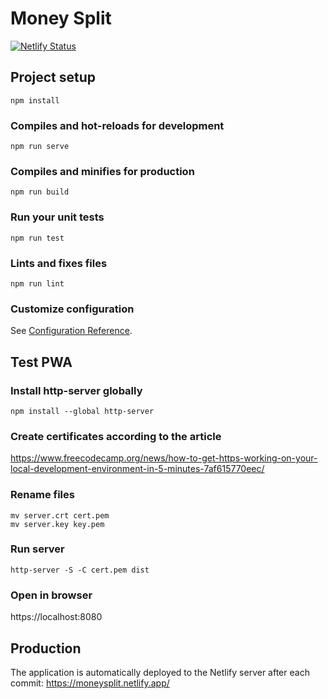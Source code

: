# Money Split

[![Netlify Status](https://api.netlify.com/api/v1/badges/7a7c4513-1345-4197-9a2e-d786e36cf341/deploy-status)](https://app.netlify.com/sites/moneysplit/deploys)

## Project setup

```
npm install
```

### Compiles and hot-reloads for development

```
npm run serve
```

### Compiles and minifies for production

```
npm run build
```

### Run your unit tests

```
npm run test
```

### Lints and fixes files

```
npm run lint
```

### Customize configuration

See [Configuration Reference](https://cli.vuejs.org/config/).

## Test PWA

### Install **http-server** globally

```
npm install --global http-server
```

### Create certificates according to the article

https://www.freecodecamp.org/news/how-to-get-https-working-on-your-local-development-environment-in-5-minutes-7af615770eec/

### Rename files

```
mv server.crt cert.pem
mv server.key key.pem
```

### Run server

```
http-server -S -C cert.pem dist
```

### Open in browser

https://localhost:8080

## Production

The application is automatically deployed to the Netlify server after each commit: https://moneysplit.netlify.app/
